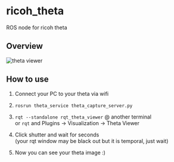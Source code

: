 # ricoh_theta
ROS node for ricoh theta

## Overview
![theta viewer](http://uploda.cc/img/img5508c9546bd7f.png)

## How to use
1. Connect your PC to your theta via wifi

2. ```rosrun theta_service theta_capture_server.py```

3. ```rqt --standalone rqt_theta_viewer``` @ another terminal  
or ```rqt``` and Plugins -> Visualization -> Theta Viewer

4. Click shutter and wait for seconds  
(your rqt window may be black out but it is temporal, just wait)

5. Now you can see your theta image :)







